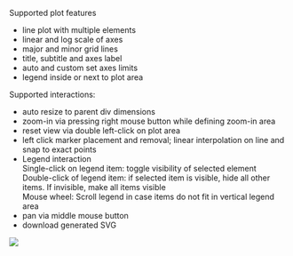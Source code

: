 Supported plot features
- line plot with multiple elements
- linear and log scale of axes
- major and minor grid lines
- title, subtitle and axes label
- auto and custom set axes limits
- legend inside or next to plot area

Supported interactions:
- auto resize to parent div dimensions
- zoom-in via pressing right mouse button while defining zoom-in area
- reset view via double left-click on plot area
- left click marker placement and removal; linear interpolation on line and snap to exact points
- Legend interaction<br />
  Single-click on legend item: toggle visibility of selected element<br />
  Double-click of legend item: if selected item is visible, hide all other items. If invisible, make all items visible<br />
  Mouse wheel: Scroll legend in case items do not fit in vertical legend area<br />
- pan via middle mouse button 
- download generated SVG

<div>
    <img src="https://github.com/user-attachments/assets/4a49ad0f-c5f3-44fb-87b5-e159a0dc26c7"></img>
</div>
